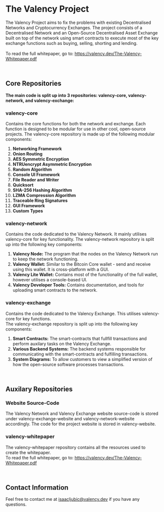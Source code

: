 # The Valency Project

The Valency Project aims to fix the problems with existing Decentralised Networks and Cryptocurrency Exchanges. The project consists of a Decentralised Network and an Open-Source Decentralised Asset Exchange built on top of the network using smart contracts to execute most of the key exchange functions such as buying, selling, shorting and lending.<br><br>
To read the full whitepaper, go to: https://valency.dev/The-Valency-Whitepaper.pdf 

<br>

## Core Repositories
**The main code is split up into 3 repositories: valency-core, valency-network, and valency-exchange:**<br>
### **valency-core**
Contains the core functions for both the network and exchange. Each function is designed to be modular for use in other cool, open-source projects.
The valency-core repository is made up of the following modular components:
1. **Networking Framework**
2. **Onion Routing**
3. **AES Symmetric Encryption**
4. **NTRUencrypt Asymmetric Encryption**
5. **Random Algorithm**
6. **Console UI Framework**
7. **File Reader and Writer**
8. **Quicksort**
9. **SHA-256 Hashing Algorithm**
10. **LZMA Compression Algorithm**
11. **Traceable Ring Signatures**
12. **GUI Framework**
13. **Custom Types**
### **valency-network**
Contains the code dedicated to the Valency Network. It mainly utilises valency-core for key functionality.
The valency-network repository is split up into the following key components:
1. **Valency Node:** The program that the nodes on the Valency Network run to keep the network functioning.
2. **Valency Wallet:** Similar to the Bitcoin Core wallet - send and receive using this wallet. It is cross-platform with a GUI.
3. **Valency Lite Wallet:** Contains most of the functionality of the full wallet, however utilises a console-based UI.
4. **Valency Developer Tools:** Contains documentation, and tools for uploading smart contracts to the network.
### **valency-exchange**
Contains the code dedicated to the Valency Exchange. This utilises valency-core for key functions.<br>
The valency-exchange repository is split up into the following key components:
1. **Smart Contracts:** The smart-contracts that fullfill transactions and perform auxilary tasks on the Valency Exchange.
2. **Various Backend Systems:** The backend systems responsible for communicating with the smart-contracts and fulfilling transactions.
3. **System Diagrams:** To allow customers to view a simplified version of how the open-source software processes transactions.

<br>

## Auxilary Repositories
### **Website Source-Code**
The Valency Network and Valency Exchange website source-code is stored under valency-exchange-website and valency-network-website accordingly. The code for the project website is stored in valency-website.
### **valency-whitepaper**
The valency-whitepaper repository contains all the resources used to create the whitepaper.<br>
To read the full whitepaper, go to: https://valency.dev/The-Valency-Whitepaper.pdf

<br>

## Contact Information
Feel free to contact me at isaacljubic@valency.dev if you have any questions.
